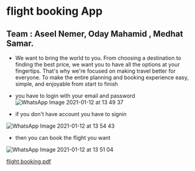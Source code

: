 # flight booking App
## Team : Aseel Nemer, Oday Mahamid , Medhat Samar.
*  We want to bring the world to you. From choosing a destination to finding the best price, we want you to have all the options at your fingertips. That's why we're focused on making travel better for everyone. To make the entire planning and booking experience easy, simple, and enjoyable from start to finish 

* you have to login with your email and password
![WhatsApp Image 2021-01-12 at 13 49 37](https://user-images.githubusercontent.com/57863182/104310875-1d3d6300-54dd-11eb-9fa2-428111e6aeba.jpeg)



* if you don't have account you have to signin 

![WhatsApp Image 2021-01-12 at 13 54 43](https://user-images.githubusercontent.com/57863182/104311384-cd12d080-54dd-11eb-83df-5376848a0b2b.jpeg)
* then you can book the flight you want 

![WhatsApp Image 2021-01-12 at 13 51 04](https://user-images.githubusercontent.com/57863182/104311278-9fc62280-54dd-11eb-97da-3246c466566b.jpeg)


[flight booking.pdf](https://github.com/OdayMahamid/flight_booking_OAM/files/5802138/flight.booking.pdf)

